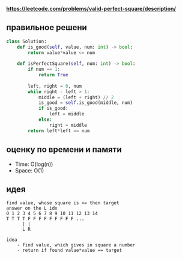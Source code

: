 **https://leetcode.com/problems/valid-perfect-square/description/**

## правильное решени
```python
class Solution:
    def is_good(self, value, num: int) -> bool:
        return value*value <= num
    
    def isPerfectSquare(self, num: int) -> bool:
        if num == 1:
            return True
        
        left, right = 0, num
        while right - left > 1:
            middle = (left + right) // 2
            is_good = self.is_good(middle, num)
            if is_good:
                left = middle
            else:
                right = middle
        return left*left == num
```

## оценку по времени и памяти
- Time: O(log(n))
- Space: O(1)

## идея
```text
find value, whose square is <= then target
answer on the L idx
0 1 2 3 4 5 6 7 8 9 10 11 12 13 14
T T T T F F F F F F F F F ...
      | |
      L R

idea
    - find value, which gives in square a number
    - return if found value*value == target
```